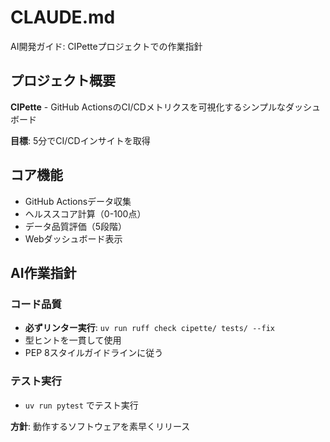 # CLAUDE.md

AI開発ガイド: CIPetteプロジェクトでの作業指針

## プロジェクト概要

**CIPette** - GitHub ActionsのCI/CDメトリクスを可視化するシンプルなダッシュボード

**目標**: 5分でCI/CDインサイトを取得

## コア機能

- GitHub Actionsデータ収集
- ヘルススコア計算（0-100点）
- データ品質評価（5段階）
- Webダッシュボード表示

## AI作業指針

### コード品質
- **必ずリンター実行**: `uv run ruff check cipette/ tests/ --fix`
- 型ヒントを一貫して使用
- PEP 8スタイルガイドラインに従う

### テスト実行
- `uv run pytest` でテスト実行

**方針**: 動作するソフトウェアを素早くリリース